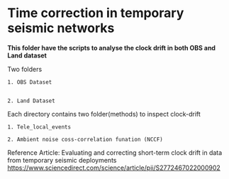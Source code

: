 # Time correction in temporary seismic networks

**This folder have the scripts to analyse the clock drift in both OBS and Land dataset** 

Two folders

    1. OBS Dataset
  
  
    2. Land Dataset
    
    
Each directory contains two folder(methods) to inspect clock-drift

    1. Tele_local_events

    2. Ambient noise coss-correlation funation (NCCF)

Reference Article:
    Evaluating and correcting short-term clock drift in data from temporary seismic deployments
    https://www.sciencedirect.com/science/article/pii/S2772467022000902

